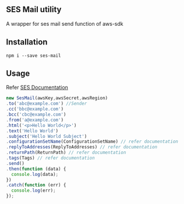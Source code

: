 ## SES Mail utility

A wrapper for ses mail send function of aws-sdk

## Installation
```
npm i --save ses-mail
```

## Usage
 Refer [SES Documentation](http://docs.aws.amazon.com/AWSJavaScriptSDK/latest/AWS/SES.html#sendEmail-property)

```javascript
new SesMail(awsKey,awsSecret,awsRegion)
.to('abc@example.com') //Sender
.cc('bbc@example.com') 
.bcc('cbc@example.com')
.from('a@example.com')
.html('<p>Hello World</p>')
.text('Hello World')
.subject('Hello World Subject')
.configurationSetName(ConfigurationSetName) // refer documentation
.replyToAddresses(ReplyToAddresses) // refer documentation
.returnPath(ReturnPath) // refer documentation
.tags(Tags) // refer documentation
.send()
.then(function (data) {
  console.log(data);
})
.catch(function (err) {
  console.log(err);
});
```
